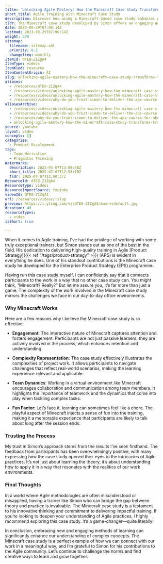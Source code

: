 ```yaml
---
title: 'Unlocking Agile Mastery: How the Minecraft Case Study Transforms Training and Team Dynamics'
short_title: Agile Training with Minecraft Case Study
description: Discover how using a Minecraft-based case study enhances Agile training by boosting engagement, illustrating complexity, and improving team collaboration in real-world scenarios.
tldr: The Minecraft case study developed by Simon offers an engaging and practical way for teams to experience Agile concepts, closely mirroring real project challenges and improving team collaboration. Participants report higher engagement, better understanding of complexity, and stronger teamwork compared to traditional training. Development managers should consider innovative, interactive training methods like this to boost Agile adoption and team effectiveness.
date: 2023-08-29T07:00:14Z
lastmod: 2023-08-29T07:00:14Z
weight: 570
sitemap:
  filename: sitemap.xml
  priority: 0.2
  changefreq: monthly
ItemId: dTE8-Z1ZgA4
ItemType: videos
ItemKind: resource
ItemContentOrigin: AI
slug: unlocking-agile-mastery-how-the-minecraft-case-study-transforms-training-and-team-dynamics
aliases:
  - /resources/dTE8-Z1ZgA4
  - /resources/videos/unlocking-agile-mastery-how-the-minecraft-case-study-transforms-training-and-team-dynamics-dTE8-Z1ZgA4
  - /resources/videos/unlocking-agile-mastery-how-the-minecraft-case-study-transforms-training-and-team-dynamics
  - /resources/videos/why-do-you-trust-simon-to-deliver-the-aps-course-for-nkd-agility
aliasesArchive:
  - /resources/videos/unlocking-agile-mastery-how-the-minecraft-case-study-transforms-training-and-team-dynamics
  - /resources/videos/why-do-you-trust-simon-to-deliver-the-aps-course-for-nkd-agility
  - /resources/why-do-you-trust-simon-to-deliver-the-aps-course-for-nkd-agility
  - unlocking-agile-mastery-how-the-minecraft-case-study-transforms-training-and-team-dynamics-dTE8-Z1ZgA4
source: youtube
layout: video
concepts: []
categories:
  - Product Development
tags:
  - Team Motivation
  - Pragmatic Thinking
Watermarks:
  description: 2025-05-07T13:09:48Z
  short_title: 2025-07-07T17:53:19Z
  tldr: 2025-08-07T13:00:37Z
ResourceId: dTE8-Z1ZgA4
ResourceType: videos
ResourceImportSource: Youtube
videoId: dTE8-Z1ZgA4
url: /resources/videos/:slug
preview: https://i.ytimg.com/vi/dTE8-Z1ZgA4/maxresdefault.jpg
duration: 49
resourceTypes:
  - video
isShort: true

---
```

When it comes to Agile training, I’ve had the privilege of working with some truly exceptional trainers, but Simon stands out as one of the best in the field. His dedication to delivering high-quality training in Agile [Product Strategy]({{< ref "/tags/product-strategy" >}}) (APS) is evident in everything he does. One of his standout contributions is the Minecraft case study he developed for the Enterprise Product Strategy (EPS) programme. 

Having run this case study myself, I can confidently say that it connects participants to the work in a way that no other case study can. You might think, “Minecraft? Really?” But let me assure you, it’s far more than just a game. The complexity of the work involved in the Minecraft case study mirrors the challenges we face in our day-to-day office environments. 

### Why Minecraft Works

Here are a few reasons why I believe the Minecraft case study is so effective:

- **Engagement**: The interactive nature of Minecraft captures attention and fosters engagement. Participants are not just passive learners; they are actively involved in the process, which enhances retention and understanding.

- **Complexity Representation**: The case study effectively illustrates the complexities of project work. It allows participants to navigate challenges that reflect real-world scenarios, making the learning experience relevant and applicable.

- **Team Dynamics**: Working in a virtual environment like Minecraft encourages collaboration and communication among team members. It highlights the importance of teamwork and the dynamics that come into play when tackling complex tasks.

- **Fun Factor**: Let’s face it, learning can sometimes feel like a chore. The playful aspect of Minecraft injects a sense of fun into the training, making it a memorable experience that participants are likely to talk about long after the session ends.

### Trusting the Process

My trust in Simon’s approach stems from the results I’ve seen firsthand. The feedback from participants has been overwhelmingly positive, with many expressing how the case study opened their eyes to the intricacies of Agile practices. It’s not just about learning the theory; it’s about understanding how to apply it in a way that resonates with the realities of our work environments.

### Final Thoughts

In a world where Agile methodologies are often misunderstood or misapplied, having a trainer like Simon who can bridge the gap between theory and practice is invaluable. The Minecraft case study is a testament to his innovative thinking and commitment to delivering impactful training. If you’re looking to deepen your understanding of Agile practices, I highly recommend exploring this case study. It’s a game-changer—quite literally!

In conclusion, embracing new and engaging methods of learning can significantly enhance our understanding of complex concepts. The Minecraft case study is a perfect example of how we can connect with our work in a meaningful way, and I’m grateful to Simon for his contributions to the Agile community. Let’s continue to challenge the norms and find creative ways to learn and grow together.
